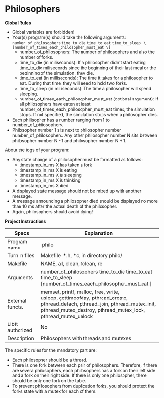 # Philosophers

**Global Rules**

- Global variables are forbidden!
- Your(s) program(s) should take the following arguments: <br/>  	`number_of_philosophers` `time_to_die` `time_to_eat` `time_to_sleep `    `\[number_of_times_each_philosopher_must_eat \] `
  - number_of_philosophers: The number of philosophers and also the number of forks.
  - time_to_die (in miliseconds): If a philosopher didn't start eating time_to_die miliseconds since the beginning of their last meal or the beginning of the simulation, they die.
  - time_to_eat (in milliseconds): The time it takes for a philosopher to eat. During that time, they will need to hold two forks.
  - time_to_sleep (in milliseconds): The time a philosopher will spend sleeping.
  - number_of_times_each_philosopher_must_eat (optional argument): If all philosophers have eaten at least number_of_times_each_philosopher_must_eat times, the simulation stops. If not specified, the simulation stops when a philosopher dies.
- Each philisopher has a number ranging from 1 to number_of_philosophers.
- Philosopher number 1 sits next to philosopher number number_of_philosophers. Any other philosopher number N sits between philosopher number N - 1 and philosopher number N + 1.

About the logs of your program:

- Any state change of a philosopher must be formatted as follows:
  - timestamp_in_ms X has taken a fork
  - timestamp_in_ms X is eating
  - timestamp_in_ms X is sleeping
  - timestamp_in_ms X is thinking
  - timestamp_in_ms X died
- A displayed state message should not be mixed up with another message.
- A message announcing a philosopher died should be displayed no more than 10 ms after the actual death of the philosopher.
- Again, philosophers should avoid dying!

**Project Instructions**

| Specs  | Explanation |
| ------------- | ------------- |
| Program name | philo |
| Turn in files | Makefile, \*.h, \*c, in directory philo/ |
| Makefile | NAME, all, clean, fclean, re |
| Arguments | number_of_philosophers time_to_die time_to_eat time_to_sleep <br/> \[number_of_times_each_philosopher_must_eat \] |
| External functs. | memset, printf, malloc, free, write, <br/> usleep, gettimeofday, pthread_create, <br/> pthread_detach, pthread_join, pthread_mutex_init, <br/> pthread_mutex_destroy, pthread_mutex_lock, <br/> pthread_mutex_unlock |
| Libft authorized | No |
| Description | Philosophers with threads and mutexes |

The specific rules for the mandatory part are:
- Each philosopher should be a thread.
- There is one fork between each pair of philosophers. Therefore, if there are severa philosophers, each philosophers has a fork on their left side and a fork on their right side. If there is only one philosopher, there should be only one fork on the table.
- To prevent philosophers from duplication forks, you should protect the forks state with a mutex for each of them.
